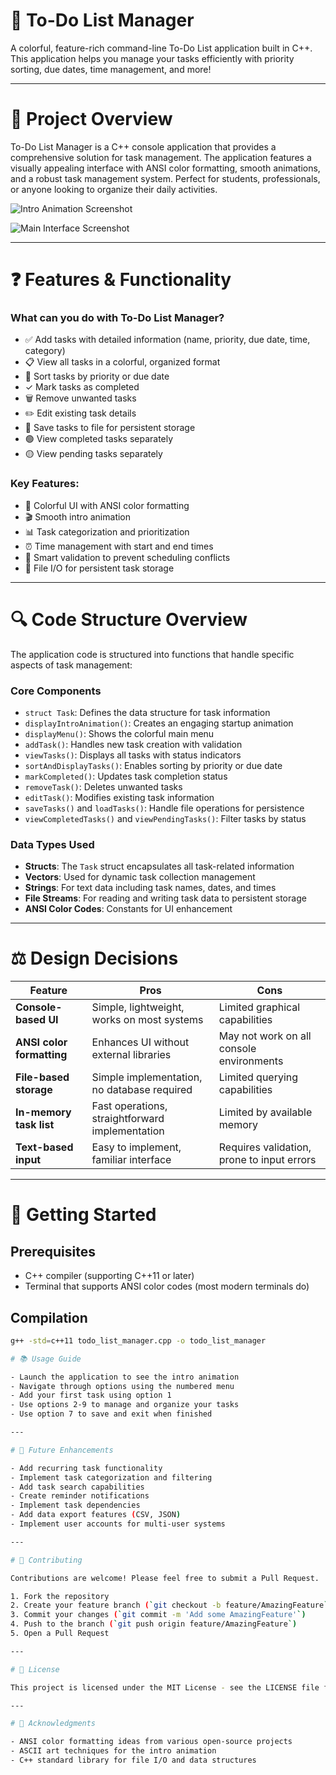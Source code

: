 # 📝 To-Do List Manager

A colorful, feature-rich command-line To-Do List application built in C++. This application helps you manage your tasks efficiently with priority sorting, due dates, time management, and more!

---

# 📌 Project Overview

To-Do List Manager is a C++ console application that provides a comprehensive solution for task management. The application features a visually appealing interface with ANSI color formatting, smooth animations, and a robust task management system. Perfect for students, professionals, or anyone looking to organize their daily activities.

![Intro Animation Screenshot](placeholder-for-intro-screenshot.png)

![Main Interface Screenshot](placeholder-for-main-interface-screenshot.png)

---

# ❓ Features & Functionality

### What can you do with To-Do List Manager?

- ✅ Add tasks with detailed information (name, priority, due date, time, category)
- 📋 View all tasks in a colorful, organized format
- 🔄 Sort tasks by priority or due date
- ✓ Mark tasks as completed
- 🗑️ Remove unwanted tasks
- ✏️ Edit existing task details
- 💾 Save tasks to file for persistent storage
- 🟢 View completed tasks separately
- 🟡 View pending tasks separately

### Key Features:

- 🎨 Colorful UI with ANSI color formatting
- 🎬 Smooth intro animation
- 📊 Task categorization and prioritization
- ⏰ Time management with start and end times
- 🧠 Smart validation to prevent scheduling conflicts
- 💾 File I/O for persistent task storage

---

# 🔍 Code Structure Overview

The application code is structured into functions that handle specific aspects of task management:

### Core Components

- `struct Task`: Defines the data structure for task information
- `displayIntroAnimation()`: Creates an engaging startup animation
- `displayMenu()`: Shows the colorful main menu
- `addTask()`: Handles new task creation with validation
- `viewTasks()`: Displays all tasks with status indicators
- `sortAndDisplayTasks()`: Enables sorting by priority or due date
- `markCompleted()`: Updates task completion status
- `removeTask()`: Deletes unwanted tasks
- `editTask()`: Modifies existing task information
- `saveTasks()` and `loadTasks()`: Handle file operations for persistence
- `viewCompletedTasks()` and `viewPendingTasks()`: Filter tasks by status

### Data Types Used

- **Structs**: The `Task` struct encapsulates all task-related information
- **Vectors**: Used for dynamic task collection management
- **Strings**: For text data including task names, dates, and times
- **File Streams**: For reading and writing task data to persistent storage
- **ANSI Color Codes**: Constants for UI enhancement

---

# ⚖️ Design Decisions

| Feature                    | Pros                                            | Cons                                              |
|----------------------------|--------------------------------------------------|---------------------------------------------------|
| **Console-based UI**       | Simple, lightweight, works on most systems       | Limited graphical capabilities                     |
| **ANSI color formatting**  | Enhances UI without external libraries           | May not work on all console environments           |
| **File-based storage**     | Simple implementation, no database required      | Limited querying capabilities                      |
| **In-memory task list**    | Fast operations, straightforward implementation  | Limited by available memory                        |
| **Text-based input**       | Easy to implement, familiar interface            | Requires validation, prone to input errors         |

---

# 🚀 Getting Started

## Prerequisites

- C++ compiler (supporting C++11 or later)
- Terminal that supports ANSI color codes (most modern terminals do)

## Compilation

```bash
g++ -std=c++11 todo_list_manager.cpp -o todo_list_manager

# 📚 Usage Guide

- Launch the application to see the intro animation  
- Navigate through options using the numbered menu  
- Add your first task using option 1  
- Use options 2-9 to manage and organize your tasks  
- Use option 7 to save and exit when finished  

---

# 🔧 Future Enhancements

- Add recurring task functionality  
- Implement task categorization and filtering  
- Add task search capabilities  
- Create reminder notifications  
- Implement task dependencies  
- Add data export features (CSV, JSON)  
- Implement user accounts for multi-user systems  

---

# 🧩 Contributing

Contributions are welcome! Please feel free to submit a Pull Request.

1. Fork the repository  
2. Create your feature branch (`git checkout -b feature/AmazingFeature`)  
3. Commit your changes (`git commit -m 'Add some AmazingFeature'`)  
4. Push to the branch (`git push origin feature/AmazingFeature`)  
5. Open a Pull Request  

---

# 📄 License

This project is licensed under the MIT License - see the LICENSE file for details.

---

# 👏 Acknowledgments

- ANSI color formatting ideas from various open-source projects  
- ASCII art techniques for the intro animation  
- C++ standard library for file I/O and data structures  
